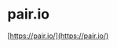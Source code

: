 <!--
id: 7394313275
link: http://tumblr.atmos.org/post/7394313275/pair-io
slug: pair-io
date: Fri Jul 08 2011 14:55:09 GMT-0700 (PDT)
publish: 2011-07-08
tags: 
title: pair.io
-->


pair.io
=======

[https://pair.io/](https://pair.io/)

